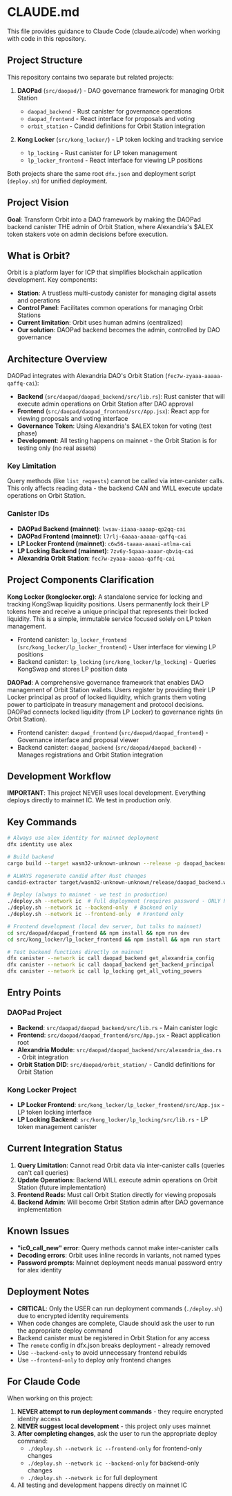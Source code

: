 # CLAUDE.md

This file provides guidance to Claude Code (claude.ai/code) when working with code in this repository.

## Project Structure

This repository contains two separate but related projects:
1. **DAOPad** (`src/daopad/`) - DAO governance framework for managing Orbit Station
   - `daopad_backend` - Rust canister for governance operations
   - `daopad_frontend` - React interface for proposals and voting
   - `orbit_station` - Candid definitions for Orbit Station integration
   
2. **Kong Locker** (`src/kong_locker/`) - LP token locking and tracking service
   - `lp_locking` - Rust canister for LP token management
   - `lp_locker_frontend` - React interface for viewing LP positions

Both projects share the same root `dfx.json` and deployment script (`deploy.sh`) for unified deployment.

## Project Vision

**Goal**: Transform Orbit into a DAO framework by making the DAOPad backend canister THE admin of Orbit Station, where Alexandria's $ALEX token stakers vote on admin decisions before execution.

## What is Orbit?

Orbit is a platform layer for ICP that simplifies blockchain application development. Key components:
- **Station**: A trustless multi-custody canister for managing digital assets and operations
- **Control Panel**: Facilitates common operations for managing Orbit Stations
- **Current limitation**: Orbit uses human admins (centralized)
- **Our solution**: DAOPad backend becomes the admin, controlled by DAO governance

## Architecture Overview

DAOPad integrates with Alexandria DAO's Orbit Station (`fec7w-zyaaa-aaaaa-qaffq-cai`):
- **Backend** (`src/daopad/daopad_backend/src/lib.rs`): Rust canister that will execute admin operations on Orbit Station after DAO approval
- **Frontend** (`src/daopad/daopad_frontend/src/App.jsx`): React app for viewing proposals and voting interface
- **Governance Token**: Using Alexandria's $ALEX token for voting (test phase)
- **Development**: All testing happens on mainnet - the Orbit Station is for testing only (no real assets)

### Key Limitation
Query methods (like `list_requests`) cannot be called via inter-canister calls. This only affects reading data - the backend CAN and WILL execute update operations on Orbit Station.

### Canister IDs
- **DAOPad Backend (mainnet)**: `lwsav-iiaaa-aaaap-qp2qq-cai`
- **DAOPad Frontend (mainnet)**: `l7rlj-6aaaa-aaaaa-qaffq-cai`
- **LP Locker Frontend (mainnet)**: `c6w56-taaaa-aaaai-atlma-cai`
- **LP Locking Backend (mainnet)**: `7zv6y-5qaaa-aaaar-qbviq-cai`
- **Alexandria Orbit Station**: `fec7w-zyaaa-aaaaa-qaffq-cai`

## Project Components Clarification

**Kong Locker (konglocker.org)**: A standalone service for locking and tracking KongSwap liquidity positions. Users permanently lock their LP tokens here and receive a unique principal that represents their locked liquidity. This is a simple, immutable service focused solely on LP token management.
- Frontend canister: `lp_locker_frontend` (`src/kong_locker/lp_locker_frontend`) - User interface for viewing LP positions
- Backend canister: `lp_locking` (`src/kong_locker/lp_locking`) - Queries KongSwap and stores LP position data

**DAOPad**: A comprehensive governance framework that enables DAO management of Orbit Station wallets. Users register by providing their LP Locker principal as proof of locked liquidity, which grants them voting power to participate in treasury management and protocol decisions. DAOPad connects locked liquidity (from LP Locker) to governance rights (in Orbit Station).
- Frontend canister: `daopad_frontend` (`src/daopad/daopad_frontend`) - Governance interface and proposal viewer
- Backend canister: `daopad_backend` (`src/daopad/daopad_backend`) - Manages registrations and Orbit Station integration

## Development Workflow

**IMPORTANT**: This project NEVER uses local development. Everything deploys directly to mainnet IC. We test in production only.

## Key Commands

```bash
# Always use alex identity for mainnet deployment
dfx identity use alex

# Build backend
cargo build --target wasm32-unknown-unknown --release -p daopad_backend --locked

# ALWAYS regenerate candid after Rust changes
candid-extractor target/wasm32-unknown-unknown/release/daopad_backend.wasm > src/daopad_backend/daopad_backend.did

# Deploy (always to mainnet - we test in production)
./deploy.sh --network ic  # Full deployment (requires password - ONLY RUN BY USER)
./deploy.sh --network ic --backend-only  # Backend only
./deploy.sh --network ic --frontend-only  # Frontend only

# Frontend development (local dev server, but talks to mainnet)
cd src/daopad/daopad_frontend && npm install && npm run dev
cd src/kong_locker/lp_locker_frontend && npm install && npm run start

# Test backend functions directly on mainnet
dfx canister --network ic call daopad_backend get_alexandria_config
dfx canister --network ic call daopad_backend get_backend_principal
dfx canister --network ic call lp_locking get_all_voting_powers
```

## Entry Points

### DAOPad Project
- **Backend**: `src/daopad/daopad_backend/src/lib.rs` - Main canister logic  
- **Frontend**: `src/daopad/daopad_frontend/src/App.jsx` - React application root
- **Alexandria Module**: `src/daopad/daopad_backend/src/alexandria_dao.rs` - Orbit integration
- **Orbit Station DID**: `src/daopad/orbit_station/` - Candid definitions for Orbit Station

### Kong Locker Project
- **LP Locker Frontend**: `src/kong_locker/lp_locker_frontend/src/App.jsx` - LP token locking interface
- **LP Locking Backend**: `src/kong_locker/lp_locking/src/lib.rs` - LP token management canister

## Current Integration Status

1. **Query Limitation**: Cannot read Orbit data via inter-canister calls (queries can't call queries)
2. **Update Operations**: Backend WILL execute admin operations on Orbit Station (future implementation)
3. **Frontend Reads**: Must call Orbit Station directly for viewing proposals
4. **Backend Admin**: Will become Orbit Station admin after DAO governance implementation

## Known Issues

- **"ic0_call_new" error**: Query methods cannot make inter-canister calls
- **Decoding errors**: Orbit uses inline records in variants, not named types
- **Password prompts**: Mainnet deployment needs manual password entry for alex identity

## Deployment Notes

- **CRITICAL**: Only the USER can run deployment commands (`./deploy.sh`) due to encrypted identity requirements
- When code changes are complete, Claude should ask the user to run the appropriate deploy command  
- Backend canister must be registered in Orbit Station for any access
- The `remote` config in dfx.json breaks deployment - already removed
- Use `--backend-only` to avoid unnecessary frontend rebuilds
- Use `--frontend-only` to deploy only frontend changes

## For Claude Code

When working on this project:
1. **NEVER attempt to run deployment commands** - they require encrypted identity access
2. **NEVER suggest local development** - this project only uses mainnet
3. **After completing changes**, ask the user to run the appropriate deploy command:
   - `./deploy.sh --network ic --frontend-only` for frontend-only changes
   - `./deploy.sh --network ic --backend-only` for backend-only changes  
   - `./deploy.sh --network ic` for full deployment
4. All testing and development happens directly on mainnet IC